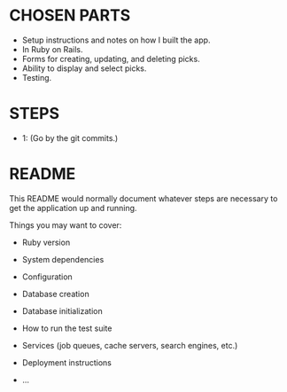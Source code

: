 # CHOSEN PARTS
* Setup instructions and notes on how I built the app.
* In Ruby on Rails.
* Forms for creating, updating, and deleting picks.
* Ability to display and select picks.
* Testing.

# STEPS
* 1: (Go by the git commits.)





# README

This README would normally document whatever steps are necessary to get the
application up and running.

Things you may want to cover:

* Ruby version

* System dependencies

* Configuration

* Database creation

* Database initialization

* How to run the test suite

* Services (job queues, cache servers, search engines, etc.)

* Deployment instructions

* ...

